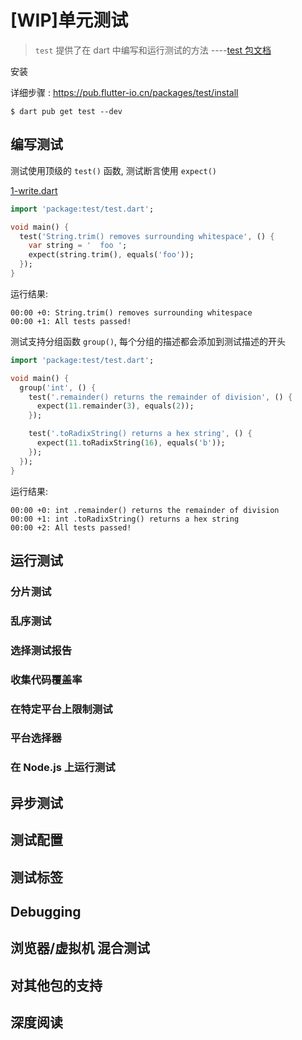 # [WIP]单元测试

> `test` 提供了在 dart 中编写和运行测试的方法
> ----[test 包文档](https://pub.flutter-io.cn/documentation/test/latest/)

安装

详细步骤 : https://pub.flutter-io.cn/packages/test/install

```
$ dart pub get test --dev
```

## 编写测试

测试使用顶级的 `test()` 函数, 测试断言使用 `expect()`

[1-write.dart](https://github.com/imvkmark/dart-get-started/blob/58626365d1ca8b56e62d03eb8d1bc067e826f830/7_tests/src/1-write.dart#L57-L57)
```dart
import 'package:test/test.dart';

void main() {
  test('String.trim() removes surrounding whitespace', () {
    var string = '  foo ';
    expect(string.trim(), equals('foo'));
  });
}
```

运行结果: 

```
00:00 +0: String.trim() removes surrounding whitespace
00:00 +1: All tests passed!
```


测试支持分组函数 `group()`, 每个分组的描述都会添加到测试描述的开头

```dart
import 'package:test/test.dart';

void main() {
  group('int', () {
    test('.remainder() returns the remainder of division', () {
      expect(11.remainder(3), equals(2));
    });

    test('.toRadixString() returns a hex string', () {
      expect(11.toRadixString(16), equals('b'));
    });
  });
}
```

运行结果: 
```
00:00 +0: int .remainder() returns the remainder of division
00:00 +1: int .toRadixString() returns a hex string
00:00 +2: All tests passed!
```


## 运行测试

### 分片测试

### 乱序测试

### 选择测试报告

### 收集代码覆盖率

### 在特定平台上限制测试

### 平台选择器

### 在 Node.js 上运行测试

## 异步测试

## 测试配置

## 测试标签

## Debugging

## 浏览器/虚拟机 混合测试

## 对其他包的支持

## 深度阅读
